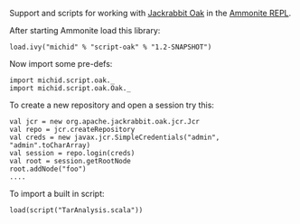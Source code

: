 Support and scripts for working with [Jackrabbit Oak](http://jackrabbit.apache.org/oak/) in the
[Ammonite REPL](https://lihaoyi.github.io/Ammonite/).

After starting Ammonite load this library:

    load.ivy("michid" % "script-oak" % "1.2-SNAPSHOT")

Now import some pre-defs:

    import michid.script.oak._
    import michid.script.oak.Oak._

To create a new repository and open a session try this:

    val jcr = new org.apache.jackrabbit.oak.jcr.Jcr
    val repo = jcr.createRepository
    val creds = new javax.jcr.SimpleCredentials("admin", "admin".toCharArray)
    val session = repo.login(creds)
    val root = session.getRootNode
    root.addNode("foo")
    ....


To import a built in script:

    load(script("TarAnalysis.scala"))